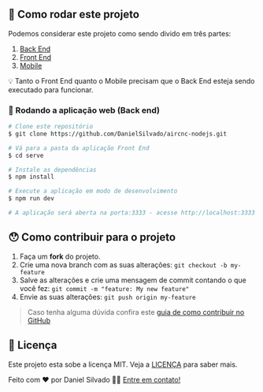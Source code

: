 ## 🚀  Como rodar este projeto

Podemos considerar este projeto como sendo divido em três partes:
1. <a href="https://github.com/DanielSilvado/aircnc-nodejs" target="_blank">Back End</a> 
2. <a href="https://github.com/DanielSilvado/aircnc-reactjs" target="_blank">Front End</a> 
3. <a href="https://github.com/DanielSilvado/aircnc-reactnative" target="_blank">Mobile</a> 

💡  Tanto o Front End quanto o Mobile precisam que o Back End esteja sendo executado para funcionar.

### 🧭  Rodando a aplicação web (Back end)

```bash
# Clone este repositório
$ git clone https://github.com/DanielSilvado/aircnc-nodejs.git

# Vá para a pasta da aplicação Front End
$ cd serve

# Instale as dependências
$ npm install

# Execute a aplicação em modo de desenvolvimento
$ npm run dev

# A aplicação será aberta na porta:3333 - acesse http://localhost:3333
```

## 😯  Como contribuir para o projeto

1. Faça um **fork** do projeto.
2. Crie uma nova branch com as suas alterações: `git checkout -b my-feature`
3. Salve as alterações e crie uma mensagem de commit contando o que você fez: `git commit -m "feature: My new feature"`
4. Envie as suas alterações: `git push origin my-feature`
> Caso tenha alguma dúvida confira este [guia de como contribuir no GitHub](https://github.com/firstcontributions/first-contributions)


## 📝  Licença

Este projeto esta sobe a licença MIT. Veja a [LICENÇA](license) para saber mais.

Feito com ❤️ por Daniel Silvado 👋🏽 [Entre em contato!](https://www.linkedin.com/in/daniel-silvado/)

[nodejs]: https://nodejs.org/
[typescript]: https://www.typescriptlang.org/
[expo]: https://expo.io/
[reactjs]: https://reactjs.org
[rn]: https://facebook.github.io/react-native/
[yarn]: https://yarnpkg.com/
[vscode]: https://code.visualstudio.com/
[vceditconfig]: https://marketplace.visualstudio.com/items?itemName=EditorConfig.EditorConfig
[license]: https://opensource.org/licenses/MIT
[vceslint]: https://marketplace.visualstudio.com/items?itemName=dbaeumer.vscode-eslint
[prettier]: https://marketplace.visualstudio.com/items?itemName=esbenp.prettier-vscode
[rs]: https://rocketseat.com.br
